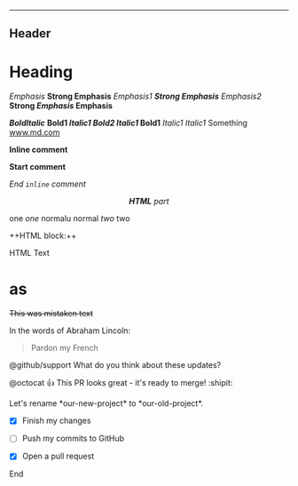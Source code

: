
---

Header
------

<!-- Start md -->

# Heading

*Emphasis*
**Strong Emphasis**
*Emphasis1 **Strong Emphasis** Emphasis2*
**Strong *Emphasis* Emphasis**


***BoldItalic***
**Bold1 *Italic1 **Bold2** Italic1* Bold1**
*Italic1           Italic1*
Something
www.md.com

**Inline <!-- Here is the comment --> comment**

**Start comment**

<!--
To be commented
-->

*End `inline` comment*

*<p align="center">**HTML** part</p>*

one *one* normalu normal *two* two

++HTML block:++

<div>
<!-- Another inside comment -->
HTML Text
</div>

# as

~~This was mistaken text~~

In the words of Abraham Lincoln:

> Pardon my French

@github/support What do you think about these updates?

@octocat :+1: This PR looks great - it's ready to merge! :shipit:

Let's rename \*our-new-project\* to \*our-old-project\*.

- [x] Finish my changes
- [ ] Push my commits to GitHub
- [x] Open a pull request





End
